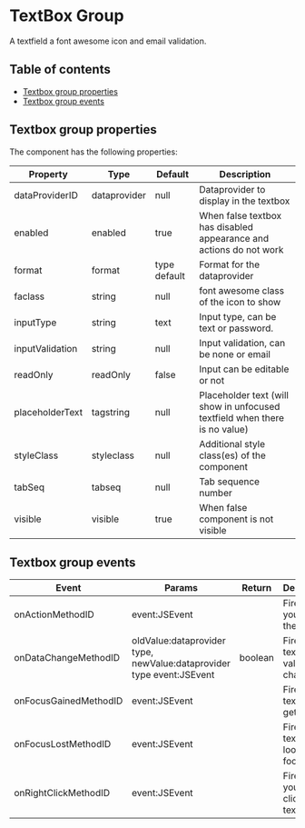 # TextBox Group

A textfield a font awesome icon and email validation.

## Table of contents

* [Textbox group properties](textbox-group.md#textbox-group-properties)
* [Textbox group events](textbox-group.md#textbox-group-events)

## Textbox group properties

The component has the following properties:

| Property        | Type         | Default      | Description                                                                |
| --------------- | ------------ | ------------ | -------------------------------------------------------------------------- |
| dataProviderID  | dataprovider | null         | Dataprovider to display in the textbox                                     |
| enabled         | enabled      | true         | When false textbox has disabled appearance and actions do not work         |
| format          | format       | type default | Format for the dataprovider                                                |
| faclass         | string       | null         | font awesome class of the icon to show                                     |
| inputType       | string       | text         | Input type, can be text or password.                                       |
| inputValidation | string       | null         | Input validation, can be none or email                                     |
| readOnly        | readOnly     | false        | Input can be editable or not                                               |
| placeholderText | tagstring    | null         | Placeholder text (will show in unfocused textfield when there is no value) |
| styleClass      | styleclass   | null         | Additional style class(es) of the component                                |
| tabSeq          | tabseq       | null         | Tab sequence number                                                        |
| visible         | visible      | true         | When false component is not visible                                        |

## Textbox group events

| Event                 | Params                                                               | Return  | Description                              |
| --------------------- | -------------------------------------------------------------------- | ------- | ---------------------------------------- |
| onActionMethodID      | event:JSEvent                                                        |         | Fired when you click the label           |
| onDataChangeMethodID  | oldValue:dataprovider type, newValue:dataprovider type event:JSEvent | boolean | Fired when textbox value changes         |
| onFocusGainedMethodID | event:JSEvent                                                        |         | Fired when textfield gets focus          |
| onFocusLostMethodID   | event:JSEvent                                                        |         | Fired when textfield looses focus        |
| onRightClickMethodID  | event:JSEvent                                                        |         | Fired when you right click the textfield |
